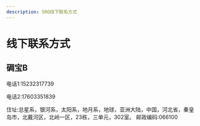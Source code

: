 ```yaml
---
description: SRO线下联系方式
---
```


# 线下联系方式

## 碉宝B 

电话1:15232317739 

电话2:17603351839 

住址:总星系，银河系，太阳系，地月系，地球，亚洲大陆，中国，河北省，秦皇岛市，北戴河区，北岭一区，23栋，三单元，302室。 邮政编码:066100

